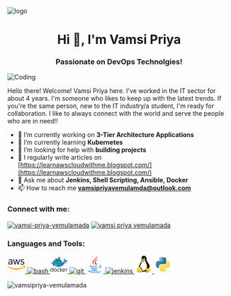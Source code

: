 ![logo](http://bitly.ws/CoM6)

<h1 align="center">Hi 👋, I'm Vamsi Priya</h1>
<h3 align="center">Passionate on DevOps Technolgies!</h3>

<img align="top" alt="Coding" width="300" src="https://nitishkaushik.com/wp-content/uploads/2020/07/what-is-devops.gif">

Hello there! Welcome! Vamsi Priya here. I've worked in the IT sector for about 4 years. I'm someone who likes to keep up with the latest trends. If you're the same person, new to the IT industry/a student, I'm ready for collaboration. I like to always connect with the world and serve the people who are in need!!
- 🔭 I’m currently working on **3-Tier Architecture Applications**
 - 🌱 I’m currently learning **Kubernetes**
- 🤝 I’m looking for help with **building projects**
- 📝 I regularly write articles on [https://learnawscloudwithme.blogspot.com/](https://learnawscloudwithme.blogspot.com/)
- 💬 Ask me about **Jenkins, Shell Scripting, Ansible, Docker**
- 📫 How to reach me **vamsipriyavemulamda@outlook.com**

<h3 align="left">Connect with me:</h3>
<p align="left">
<a href="https://linkedin.com/in/vamsi-priya-vemulamada" target="blank"><img align="center" src="https://raw.githubusercontent.com/rahuldkjain/github-profile-readme-generator/master/src/images/icons/Social/linked-in-alt.svg" alt="vamsi-priya-vemulamada" height="30" width="40" /></a>
<a href="https://hashnode.com/vamsi priya vemulamada" target="blank"><img align="center" src="https://raw.githubusercontent.com/rahuldkjain/github-profile-readme-generator/master/src/images/icons/Social/hashnode.svg" alt="vamsi priya vemulamada" height="30" width="40" /></a>
</p>

<h3 align="left">Languages and Tools:</h3>
<p align="left"> <a href="https://aws.amazon.com" target="_blank" rel="noreferrer"> <img src="https://raw.githubusercontent.com/devicons/devicon/master/icons/amazonwebservices/amazonwebservices-original-wordmark.svg" alt="aws" width="40" height="40"/> </a> <a href="https://www.gnu.org/software/bash/" target="_blank" rel="noreferrer"> <img src="https://www.vectorlogo.zone/logos/gnu_bash/gnu_bash-icon.svg" alt="bash" width="40" height="40"/> </a> <a href="https://www.docker.com/" target="_blank" rel="noreferrer"> <img src="https://raw.githubusercontent.com/devicons/devicon/master/icons/docker/docker-original-wordmark.svg" alt="docker" width="40" height="40"/> </a> <a href="https://git-scm.com/" target="_blank" rel="noreferrer"> <img src="https://www.vectorlogo.zone/logos/git-scm/git-scm-icon.svg" alt="git" width="40" height="40"/> </a> <a href="https://www.java.com" target="_blank" rel="noreferrer"> <img src="https://raw.githubusercontent.com/devicons/devicon/master/icons/java/java-original.svg" alt="java" width="40" height="40"/> </a> <a href="https://www.jenkins.io" target="_blank" rel="noreferrer"> <img src="https://www.vectorlogo.zone/logos/jenkins/jenkins-icon.svg" alt="jenkins" width="40" height="40"/> </a> <a href="https://www.linux.org/" target="_blank" rel="noreferrer"> <img src="https://raw.githubusercontent.com/devicons/devicon/master/icons/linux/linux-original.svg" alt="linux" width="40" height="40"/> </a> <a href="https://www.python.org" target="_blank" rel="noreferrer"> <img src="https://raw.githubusercontent.com/devicons/devicon/master/icons/python/python-original.svg" alt="python" width="40" height="40"/> </a> </p>

<p><img align="center" src="https://github-readme-stats.vercel.app/api/top-langs?username=vamsipriya-vemulamada&show_icons=true&locale=en&layout=compact" alt="vamsipriya-vemulamada" /></p>
